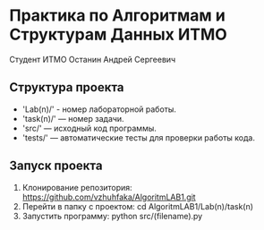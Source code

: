# Практика по Алгоритмам и Cтруктурам Данных ИТМО
Студент ИТМО Останин Андрей Сергеевич

## Структура проекта
- 'Lab(n)/' - номер лабораторной работы.
- 'task(n)/' — номер задачи.
- 'src/' — исходный код программы.
- 'tests/' — автоматические тесты для проверки работы кода.

## Запуск проекта
1. Клонирование репозитория: https://github.com/vzhuhfaka/AlgoritmLAB1.git
2. Перейти в папку с проектом: cd AlgoritmLAB1/Lab(n)/task(n)
3. Запустить программу: python src/(filename).py
